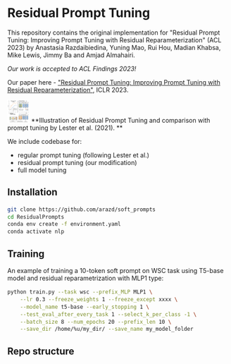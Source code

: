 # Residual Prompt Tuning
This repository contains the original implementation for "Residual Prompt Tuning: Improving Prompt Tuning with Residual Reparameterization" (ACL 2023) by Anastasia Razdaibiedina, Yuning Mao, Rui Hou, Madian Khabsa, Mike Lewis, Jimmy Ba and Amjad Almahairi.

*Our work is accepted to ACL Findings 2023!*


Our paper here - ["Residual Prompt Tuning: Improving Prompt Tuning
with Residual Reparameterization"](https://arxiv.org/abs/2301.12314), ICLR 2023.

<!-- ![Residual Prompt Tuning illustration](/images/residual_pt_method.png) -->
<img src="images/residual_pt_method.png" width="50">
**Illustration of Residual Prompt Tuning and comparison with prompt tuning by Lester et al. (2021). **


We include codebase for:
* regular prompt tuning (following Lester et al.)
* residual prompt tuning (our modification)
* full model tuning

<!-- To create nlp virtual env., run:
conda env create -f environment.yaml -->
## Installation
```bash
git clone https://github.com/arazd/soft_prompts
cd ResidualPrompts
conda env create -f environment.yaml
conda activate nlp
```

## Training
An example of training a 10-token soft prompt on WSC task using T5-base model and residual reparametrization with MLP1 type:
```bash
python train.py --task wsc --prefix_MLP MLP1 \
    --lr 0.3 --freeze_weights 1 --freeze_except xxxx \
    --model_name t5-base --early_stopping 1 \
    --test_eval_after_every_task 1 --select_k_per_class -1 \
    --batch_size 8 --num_epochs 20 --prefix_len 10 \
    --save_dir /home/%u/my_dir/ --save_name my_model_folder
```

## Repo structure
